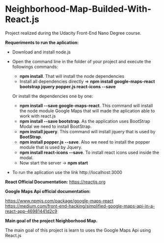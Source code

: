 # Neighborhood-Map-Builded-With-React.js
Project realized during the Udacity Front-End Nano Degree course.



**__Requeriments to run the aplication:__**
- Download and install node.js
- Open the command line in the folder of your project and execute the followings commands:
  - **npm install**. That will install the node dependencies
  - Install all dependencies directly => **npm install google-maps-react bootstrap jquery popper.js react-icons --save**
  
  Or install the dependencies one by one:
  - **npm install --save google-maps-react**. This command will install the node module Google Maps that will made the aplication able to work with react.js
  - **npm install --save bootstrap**. As the application uses BootStrap Modal we need to install BootStrap.
  - **npm install jquery**. This command will install jquery that is used by **BootStrap**.
  - **npm install popper.js --save**. Also we need to install the popper module that is used by Jquery.
  - **npm install react-icons --save**. To install react icons used inside the modal.
  - Now start the server -> **npm start**
- To run the aplication use the link http://localhost:3000

**React Official Documentation:** https://reactjs.org

**Google Maps Api official documentation:**

https://www.npmjs.com/package/google-maps-react
https://medium.com/front-end-hacking/simplified-google-maps-api-in-a-react-app-46981441d2c9


**__Main goal of the project Neighborhood Map.__**

The main goal of this project is learn to uses the Google Maps Api using React.js
